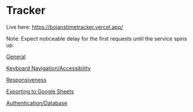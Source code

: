 # Tracker

Live here: https://bojanstimetracker.vercel.app/

Note: Expect noticeable delay for the first requests until the service spins up.


[General](https://github.com/NorbertBoian/Tracker-WIP/assets/20960185/34d34b8a-377b-4833-85e7-090431327b3c)

[Keyboard Navigation/Accessibility](https://github.com/NorbertBoian/Tracker-WIP/assets/20960185/6dba5bf5-80c0-4efd-b7b9-7721b42041a7)

[Responsiveness](https://github.com/NorbertBoian/Tracker-WIP/assets/20960185/8ecca233-c75d-431f-b5c8-0441fc2807d9)

[Exporting to Google Sheets](https://github.com/NorbertBoian/Tracker-WIP/assets/20960185/98aaaed4-f7b3-4d5a-886a-c07d35280ed6)

[Authentication/Database](https://github.com/NorbertBoian/Tracker-WIP/assets/20960185/406c1d69-b728-49b0-800f-cde61b0e3115)
